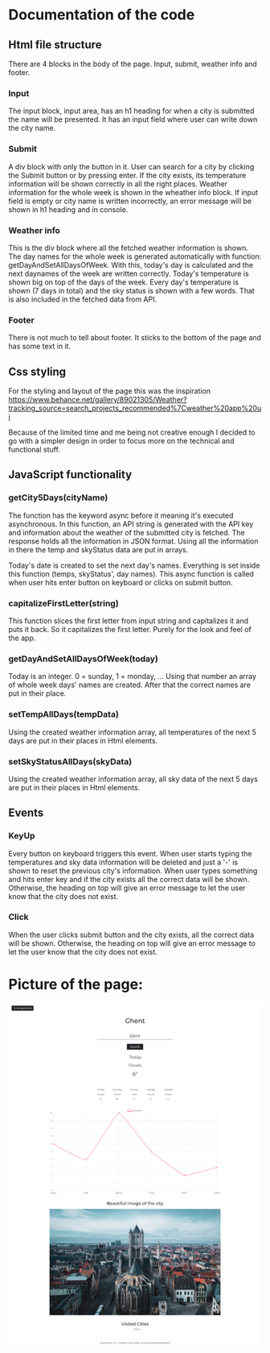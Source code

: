 # Documentation of the code

## Html file structure

There are 4 blocks in the body of the page. Input, submit, weather info and footer.

### Input

The input block, input area, has an h1 heading for when a city is submitted the name will be presented.
It has an input field where user can write down the city name.

### Submit

A div block with only the button in it. User can search for a city by clicking the Submit button or by pressing enter.
If the city exists, its temperature information will be shown correctly in all the right places. Weather information for the whole week is shown in the wheather info block. If input field is empty or city name is written incorrectly, an error message will be shown in h1 heading and in console.

### Weather info

This is the div block where all the fetched weather information is shown. The day names for the whole week is generated automatically with function: getDayAndSetAllDaysOfWeek. With this, today's day is calculated and the next daynames of the week are written correctly. Today's temperature is shown big on top of the days of the week. Every day's temperature is shown (7 days in total) and the sky status is shown with a few words. That is also included in the fetched data from API.

### Footer

There is not much to tell about footer. It sticks to the bottom of the page and has some text in it.

## Css styling

For the styling and layout of the page this was the inspiration <https://www.behance.net/gallery/89021305/Weather?tracking_source=search_projects_recommended%7Cweather%20app%20ui>

Because of the limited time and me being not creative enough I decided to go with a simpler design in order to focus more on the technical and functional stuff.

## JavaScript functionality

### getCity5Days(cityName)

The function has the keyword async before it meaning it's executed asynchronous. In this function, an API string is generated with the API key and information about the weather of the submitted city is fetched. The response holds all the information in JSON format. Using all the information in there the temp and skyStatus data are put in arrays.

Today's date is created to set the next day's names. Everything is set inside this function (temps, skyStatus', day names). This async function is called when user hits enter button on keyboard or clicks on submit button.

### capitalizeFirstLetter(string)

This function slices the first letter from input string and capitalizes it and puts it back. So it capitalizes the first letter. Purely for the look and feel of the app.

### getDayAndSetAllDaysOfWeek(today)

Today is an integer. 0 = sunday, 1 = monday, ... Using that number an array of whole week days' names are created. After that the correct names are put in their place.

### setTempAllDays(tempData)

Using the created weather information array, all temperatures of the next 5 days are put in their places in Html elements.

### setSkyStatusAllDays(skyData)

Using the created weather information array, all sky data of the next 5 days are put in their places in Html elements.

## Events

### KeyUp

Every button on keyboard triggers this event. When user starts typing the temperatures and sky data information will be deleted and just a '-' is shown to reset the previous city's information. When user types something and hits enter key and if the city exists all the correct data will be shown. Otherwise, the heading on top will give an error message to let the user know that the city does not exist.

### Click

When the user clicks submit button and the city exists, all the correct data will be shown. Otherwise, the heading on top will give an error message to let the user know that the city does not exist.

# Picture of the page:

<img src="./example.png" width=600>

